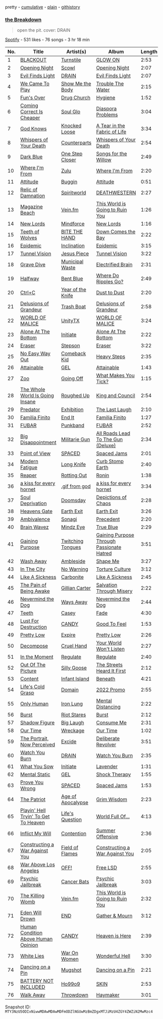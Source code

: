 pretty - [cumulative](/playlists/cumulative/37i9dQZF1DXbwsewzfZ9YU.md) - [plain](/playlists/plain/37i9dQZF1DXbwsewzfZ9YU) - [githistory](https://github.githistory.xyz/mackorone/spotify-playlist-archive/blob/main/playlists/plain/37i9dQZF1DXbwsewzfZ9YU)

### [the Breakdown](https://open.spotify.com/playlist/37i9dQZF1DXbwsewzfZ9YU)

> open the pit\. cover: DRAIN

[Spotify](https://open.spotify.com/user/spotify) - 531 likes - 76 songs - 3 hr 18 min

| No. | Title | Artist(s) | Album | Length |
|---|---|---|---|---|
| 1 | [BLACKOUT](https://open.spotify.com/track/0bGImSqDB2ebdeoCidUC8o) | [Turnstile](https://open.spotify.com/artist/2qnpHrOzdmOo1S4ox3j17x) | [GLOW ON](https://open.spotify.com/album/2NrYPcMmQBlbBxopc2XlzS) | 2:53 |
| 2 | [Opening Night](https://open.spotify.com/track/39C4XHkmDebCPGK50NBZGe) | [Scowl](https://open.spotify.com/artist/6hW33nVHPElaXuG2hQ0QOp) | [Opening Night](https://open.spotify.com/album/3dOLUxrcRZ1UuxcxeyNEgh) | 2:07 |
| 3 | [Evil Finds Light](https://open.spotify.com/track/3p1IOO676P6CAq36OLDM7r) | [DRAIN](https://open.spotify.com/artist/7FAAkDlPg6pg0860CIDzmu) | [Evil Finds Light](https://open.spotify.com/album/21u5hMMH27Z71eKn0jc1lu) | 2:07 |
| 4 | [We Came To Play](https://open.spotify.com/track/5ZNAXdzYkAMDqAokJ9Ub7Z) | [Show Me the Body](https://open.spotify.com/artist/5jh7sgXW2njALiIh0aPXjB) | [Trouble The Water](https://open.spotify.com/album/1sgYQT8SDu5pjb0MPPqs3t) | 2:15 |
| 5 | [Fun's Over](https://open.spotify.com/track/53bqV8I1QeWPBfLSTlP0Ok) | [Drug Church](https://open.spotify.com/artist/6q4AmzK3GzCuEzkurnYuEQ) | [Hygiene](https://open.spotify.com/album/7o7dfudZfiankIzcfXXamT) | 1:52 |
| 6 | [Coming Correct Is Cheaper](https://open.spotify.com/track/5OAhpmAMMm0tv93CF5E8TZ) | [Soul Glo](https://open.spotify.com/artist/0mWrp0C4ShdOjs7P29Gzan) | [Diaspora Problems](https://open.spotify.com/album/2ZYhM0LXHZ38te98EizcQW) | 3:04 |
| 7 | [God Knows](https://open.spotify.com/track/3idDCx8VXTkqPL6UQTK4bl) | [Knocked Loose](https://open.spotify.com/artist/4qrHkx5cgWIslciLXUMrYw) | [A Tear in the Fabric of Life](https://open.spotify.com/album/2Tm8ZMDLg4DVijCkvhKxJl) | 3:34 |
| 8 | [Whispers of Your Death](https://open.spotify.com/track/0epZ0WL25qEmScVrKzZhL8) | [Counterparts](https://open.spotify.com/artist/5LyRnL0rysObxDRxzSfV1z) | [Whispers of Your Death](https://open.spotify.com/album/4t0YjU738vLtyaBlQvrxp5) | 2:54 |
| 9 | [Dark Blue](https://open.spotify.com/track/60vVj2WfNR4weWoMEiO9er) | [One Step Closer](https://open.spotify.com/artist/4yGs9CrVnCHJ96553ySxFb) | [Songs for the Willow](https://open.spotify.com/album/2rVmbhmUafv2fDfEpwJQgL) | 2:49 |
| 10 | [Where I'm From](https://open.spotify.com/track/2L03e7IgbVjttShHSSXiv4) | [Zulu](https://open.spotify.com/artist/38tO9pZm2G0JjANgRFvC1a) | [Where I'm From](https://open.spotify.com/album/4NqYpVo6K4eU4mi1g62p4m) | 2:20 |
| 11 | [Attitude](https://open.spotify.com/track/57WYmdUYggjpXqTsU5BT9n) | [Buggin](https://open.spotify.com/artist/3cMV6gZTWyfJZCaGl2eZBJ) | [Attitude](https://open.spotify.com/album/7cp19grH5E1gFFSEQ0hjM2) | 0:51 |
| 12 | [Relic of Damnation](https://open.spotify.com/track/0etLulfmYxPOTyznvesnt6) | [Spiritworld](https://open.spotify.com/artist/3nKWlekyskH6bAM2Vat1hE) | [DEATHWESTERN](https://open.spotify.com/album/2OLqIZlftkG4KRGqno7ScY) | 2:27 |
| 13 | [Magazine Beach](https://open.spotify.com/track/1T8py1nh6wsKy6jPDNkGMC) | [Vein.fm](https://open.spotify.com/artist/5NU7mpGqMvlZpq63RajHOH) | [This World is Going to Ruin You](https://open.spotify.com/album/2AZ6B4mTJHQYee6U64rsXa) | 1:26 |
| 14 | [New Lords](https://open.spotify.com/track/4sIMxYelrFrWIpwmaZDFbD) | [Mindforce](https://open.spotify.com/artist/2Tl7uZui4u9a3nXUM9VMei) | [New Lords](https://open.spotify.com/album/3ooHHRgO3lE9JjCXAwZAqz) | 1:16 |
| 15 | [Teeth of Wolves](https://open.spotify.com/track/7LwlqPgjtM72PJVIwIUYeP) | [BITE THE HAND](https://open.spotify.com/artist/1niXxbnUc8pJ3DIBxV8KXg) | [Down Comes the Bay](https://open.spotify.com/album/6z9kejZ3MPWyLzuinXVMvU) | 2:22 |
| 16 | [Epidemic](https://open.spotify.com/track/1iHxborQnkkiCOxVbWUOvL) | [Inclination](https://open.spotify.com/artist/4b3YHpER4myVsne2QK3kXe) | [Epidemic](https://open.spotify.com/album/1iwlH5lP8dVVq8d9R1dvVg) | 3:15 |
| 17 | [Tunnel Vision](https://open.spotify.com/track/0RxvS6KLWG0SYqQJnhHIpM) | [Jesus Piece](https://open.spotify.com/artist/5ZPr0RHsR3DrAhtsYMsfHR) | [Tunnel Vision](https://open.spotify.com/album/1GZ2py8wHv4xPTfTFmlfmz) | 3:22 |
| 18 | [Grave Dive](https://open.spotify.com/track/0NAF4ywlrLdqUZMJRT23od) | [Municipal Waste](https://open.spotify.com/artist/2Ah9OuOj7B57gPD1cbwiaE) | [Electrified Brain](https://open.spotify.com/album/5oiOILICZyEvy5WJdkVUjS) | 2:31 |
| 19 | [Halfway](https://open.spotify.com/track/2iQ8BNDGU06JXqVYhOaKY5) | [Bent Blue](https://open.spotify.com/artist/1haOs9zOxraUzXYPEOs125) | [Where Do Ripples Go?](https://open.spotify.com/album/3QrvdDcBeldWqVJ09ADQrS) | 2:49 |
| 20 | [Ctrl+C](https://open.spotify.com/track/1jTxqpySVTE0xT4r4DKC7O) | [Year of the Knife](https://open.spotify.com/artist/6z6uImpvyrxii5OyX1ic8Q) | [Dust to Dust](https://open.spotify.com/album/1P99aFkpE89pgpSjKZ5axS) | 2:20 |
| 21 | [Delusions of Grandeur](https://open.spotify.com/track/1PhnLoIh8emLvQ7mUM1CyJ) | [Trash Boat](https://open.spotify.com/artist/0XGJ3GUPwslwFJ66yNbHeh) | [Delusions of Grandeur](https://open.spotify.com/album/0ehJqGshc3gcqVjJeo6hy1) | 2:58 |
| 22 | [WORLD OF MALICE](https://open.spotify.com/track/3AU7Jjcn8c5mHXiaz3RKkj) | [UnityTX](https://open.spotify.com/artist/3uPce3TKw7cjheMNhuhNs9) | [WORLD OF MALICE](https://open.spotify.com/album/4vKCWsfMooaaH00SOq3RSn) | 3:24 |
| 23 | [Alone At The Bottom](https://open.spotify.com/track/2uYAw6gPeU8MQ1nXyJsMr7) | [Initiate](https://open.spotify.com/artist/4chi4s0FYncuGQul8cezau) | [Alone At The Bottom](https://open.spotify.com/album/5I2MWP81o1sdBnSGR4o8qb) | 2:22 |
| 24 | [Eraser](https://open.spotify.com/track/10CEypPoBH5hoamgGXBa8X) | [Stepson](https://open.spotify.com/artist/5zAwXQwC3M34U7lKFgeX1y) | [Eraser](https://open.spotify.com/album/0jz1d4dpaGr4WRIGHfac02) | 3:22 |
| 25 | [No Easy Way Out](https://open.spotify.com/track/4Avrrj95QH89EfgqdsViGh) | [Comeback Kid](https://open.spotify.com/artist/67f7GZXNMGRn98lqrtIdrN) | [Heavy Steps](https://open.spotify.com/album/4onFuBSmTMwtS17L0U8tEm) | 2:35 |
| 26 | [Attainable](https://open.spotify.com/track/4QUgb2DKAg4My1m2sbmNgw) | [GEL](https://open.spotify.com/artist/1fRv9jiRIN7zAOSpOfRP73) | [Attainable](https://open.spotify.com/album/0sqW3ChYBPwj3U7YJ0jbBx) | 1:43 |
| 27 | [Zoo](https://open.spotify.com/track/5DuLYFs13hJ5QhAfXT3Jxs) | [Going Off](https://open.spotify.com/artist/2xCCFcGLx1oUlS1AMtfBo9) | [What Makes You Tick?](https://open.spotify.com/album/5cDmhZrR4QJCYxE0W5GvOm) | 1:15 |
| 28 | [The Whole World Is Going Insane](https://open.spotify.com/track/0vg20pb8LtH1g8aqPIDK6J) | [Roughed Up](https://open.spotify.com/artist/4OhXYJWzSlb33F7UtmRTgb) | [King and Council](https://open.spotify.com/album/3skHBTTM1EPjztnxNelXCe) | 2:54 |
| 29 | [Predator](https://open.spotify.com/track/1ybz0ZxYntBCRhT4XidpSZ) | [Exhibition](https://open.spotify.com/artist/3PXIpUyxwTbRam0fB84BKD) | [The Last Laugh](https://open.spotify.com/album/0jLiscuEhkYovlrf6u09Af) | 2:10 |
| 30 | [Familia Finito](https://open.spotify.com/track/6efk4XQySFHObUildXzh6e) | [End It](https://open.spotify.com/artist/5YlX74SFjWauq32aKLwAYn) | [Familia Finito](https://open.spotify.com/album/2NsPZAEAUb7jCoHSuVTA5z) | 1:27 |
| 31 | [FUBAR](https://open.spotify.com/track/0TOoqfApKrOaCgvEFUDXHc) | [Punkband](https://open.spotify.com/artist/1jtoo2GBoFsIqCqyyzFLos) | [FUBAR](https://open.spotify.com/album/6eZo6l9EtVb5hM3MtdFnjx) | 2:52 |
| 32 | [Big Disappointment](https://open.spotify.com/track/79KaITjubucfKzHLM7Hg5c) | [Militarie Gun](https://open.spotify.com/artist/4us4NMG5wuqdUZvthZrj0Q) | [All Roads Lead To The Gun \(Deluxe\)](https://open.spotify.com/album/6bAXgNDkSgTZRvl5mUlHFq) | 2:34 |
| 33 | [Point of View](https://open.spotify.com/track/0fU9H6KTGKtthrZZ5AHjZ1) | [SPACED](https://open.spotify.com/artist/5vM2PNB3LjGceAKYvN3KI8) | [Spaced Jams](https://open.spotify.com/album/3JcTBkIo5IvXcynwij8AOt) | 2:01 |
| 34 | [Modern Fatigue](https://open.spotify.com/track/2noRrGlgsZyGHK8bFaPEke) | [Long Knife](https://open.spotify.com/artist/3SsyiDM90YglLgxOXaaJCA) | [Curb Stomp Earth](https://open.spotify.com/album/7LziAYYYgbI8Hdn7UrqKoV) | 2:40 |
| 35 | [Reaper](https://open.spotify.com/track/1Z1gDW1hKjKM8HX3tmeKOq) | [Rotting Out](https://open.spotify.com/artist/7tjMOkm52H3Qiz3ty2tbNw) | [Ronin](https://open.spotify.com/album/1dMvXfgG3u4lJ144uO4elO) | 1:38 |
| 36 | [a kiss for every hornet](https://open.spotify.com/track/4zjoNVLpEHz2SYlNhtxsMb) | [.gif from god](https://open.spotify.com/artist/4qVaCnGWlXCy5IP1nNVlT5) | [a kiss for every hornet](https://open.spotify.com/album/6C8roo7XUDgyfBS0RQrU8Y) | 3:34 |
| 37 | [Soul Deprivation](https://open.spotify.com/track/2znXHOOnt1MyScfn5BS9z0) | [Doomsday](https://open.spotify.com/artist/6mHdvtPmloBOmaLRo5dyJY) | [Depictions of Chaos](https://open.spotify.com/album/1HM8IieKhKLNVnw3oaeclh) | 2:28 |
| 38 | [Heavens Gate](https://open.spotify.com/track/6PzTwR5RbSBMhDR3JPSo66) | [Earth Exit](https://open.spotify.com/artist/6wIhtZWHOCUqvIZaxXJKsc) | [Earth Exit](https://open.spotify.com/album/2H4taIZ3OvhgHYA3c4K6Wp) | 3:26 |
| 39 | [Ambivalence](https://open.spotify.com/track/2qfphPpOAkLAGr5hjBij4y) | [Sonagi](https://open.spotify.com/artist/7LMdXzRix6vqLE1PefCPAg) | [Precedent](https://open.spotify.com/album/6H7jy2vvzT4XPXC9ubX5by) | 2:20 |
| 40 | [Brain Wavez](https://open.spotify.com/track/0zGdvQEepg73ROZtkO3mw9) | [Mindz Eye](https://open.spotify.com/artist/7G5bKSZiqDTuhK4j8OIM9d) | [True Blue](https://open.spotify.com/album/1HFUXm75EX6cap0pOiSyYJ) | 2:29 |
| 41 | [Gaining Purpose](https://open.spotify.com/track/08mIaXVJgO4LJqBbmCQXlN) | [Twitching Tongues](https://open.spotify.com/artist/3k1tPUpSlWppOSbIV1ivQy) | [Gaining Purpose Through Passionate Hatred](https://open.spotify.com/album/1odexVafvTYzG1bCxz9AiO) | 3:51 |
| 42 | [Wash Away](https://open.spotify.com/track/6cHOi5m75d3W57ezmw4WRr) | [Ambleside](https://open.spotify.com/artist/7Fr8MbK08l3g9yHrXb4j4Y) | [Shape Me](https://open.spotify.com/album/4CrsYa4aZEQtJz3843zt31) | 3:27 |
| 43 | [In The City](https://open.spotify.com/track/4BI2pWz7VSJGAF9DoyKCFk) | [No Warning](https://open.spotify.com/artist/0TfABr1qhx6v684iWSBdob) | [Torture Culture](https://open.spotify.com/album/3D6f5OLseUy0d0EjMJAr6j) | 3:12 |
| 44 | [Like A Sickness](https://open.spotify.com/track/0E3LY4IzJldhjtjXyA2YCZ) | [Carbonite](https://open.spotify.com/artist/5I9pUosfnguHmqabb3okuQ) | [Like A Sickness](https://open.spotify.com/album/7KUUQV2UQ0wMmwCIgbx9di) | 2:45 |
| 45 | [The Pain of Being Awake](https://open.spotify.com/track/2PA108Ghj4ihRUzeYFbAuE) | [Gillian Carter](https://open.spotify.com/artist/4Nq1P1SOkKWDqlx2TJkUdv) | [Salvation Through Misery](https://open.spotify.com/album/3ML1vXlzmlCqEd4ZoGtYCG) | 2:22 |
| 46 | [Nevermind the Dog](https://open.spotify.com/track/5Pi5gYpC4OhrW7byQgUMo0) | [Ways Away](https://open.spotify.com/artist/03qeBQwnTfKExVLq8dX000) | [Nevermind the Dog](https://open.spotify.com/album/1d48kZmZZHCSMfkS9GlsA9) | 2:44 |
| 47 | [Teeth](https://open.spotify.com/track/4kkhQOFrNzvkAiwyK6gV4w) | [Casey](https://open.spotify.com/artist/7KqVvL7NOdUWyQg2B63cck) | [Fade](https://open.spotify.com/album/0sCbs96kgvWVbTDtA2BPIR) | 4:30 |
| 48 | [Lust For Destruction](https://open.spotify.com/track/5bB9QzD925TajYC4ZoSJ5P) | [CANDY](https://open.spotify.com/artist/4oWlenweHbPcDXKvyNUbBl) | [Good To Feel](https://open.spotify.com/album/3xi1s4oxx0TiyuF6Mulucr) | 1:53 |
| 49 | [Pretty Low](https://open.spotify.com/track/1hXSR6c8azfILRB5LSYmfW) | [Expire](https://open.spotify.com/artist/4AfTOzBubFP6STibJPTxwt) | [Pretty Low](https://open.spotify.com/album/65jtRijOpSO5fSNiwktHDe) | 2:26 |
| 50 | [Decompose](https://open.spotify.com/track/4xsSWQqdMLBRUoZny0yroT) | [Cruel Hand](https://open.spotify.com/artist/1SFgBn3VKdBuPao3H2ZlFV) | [Your World Won't Listen](https://open.spotify.com/album/4S99ZdjxAJsn4F8Hf7o3Rh) | 2:27 |
| 51 | [In the Moment](https://open.spotify.com/track/3YlLXwqYYysLEDyDF11xhq) | [Regulate](https://open.spotify.com/artist/64O5oavSEHRyQBGxOU0ewd) | [Regulate](https://open.spotify.com/album/4pXxLjtlUMzHYYw7axn5Ez) | 2:40 |
| 52 | [Out Of The Picture](https://open.spotify.com/track/5FMNruOhLrl7qMlmSZw96U) | [Silly Goose](https://open.spotify.com/artist/0GicbfMtwhn3Ch0PdwkADQ) | [The Streets Heard It First](https://open.spotify.com/album/2a2wvdfYKY8AWLL1RgevKI) | 2:12 |
| 53 | [Content](https://open.spotify.com/track/1S5okQvjTYN7WgiuANfmlF) | [Infant Island](https://open.spotify.com/artist/34ZIRrOiowNWuyJYt5crZM) | [Beneath](https://open.spotify.com/album/5ycE4NDRcP3gvnwltM8uiU) | 4:21 |
| 54 | [Life's Cold Grasp](https://open.spotify.com/track/2LPIlwH2FVqDXJZuffexj5) | [Domain](https://open.spotify.com/artist/1jFKcpYLsykI3ApP77Rigk) | [2022 Promo](https://open.spotify.com/album/2hoK0gIkA5qLjBoGH6mfiN) | 2:55 |
| 55 | [Only Human](https://open.spotify.com/track/6tbWLCZ907Qh5k2aHEP4H3) | [Iron Lung](https://open.spotify.com/artist/1rXjfC9HsVIIHggTMuxvSL) | [Mental Distancing](https://open.spotify.com/album/2YgYYcJD41zpxUlJ2cUzPU) | 2:22 |
| 56 | [Burst](https://open.spotify.com/track/5seDapgh8K6TQ3W1M3BBag) | [Riot Stares](https://open.spotify.com/artist/12cQFjMJf8HYgFqTMwz7Hn) | [Burst](https://open.spotify.com/album/3MycS5QDIKT1HVouCbkbpT) | 2:12 |
| 57 | [Shadow Figure](https://open.spotify.com/track/1LFFTtAGghxZLGZcBj2jPo) | [Big Laugh](https://open.spotify.com/artist/5xvWaAraKZdkRbY2qBip5c) | [Consume Me](https://open.spotify.com/album/6siK3BSYKvAxqZUF5KyMCN) | 2:31 |
| 58 | [Our Time](https://open.spotify.com/track/4ixBL8rnxusIfowbY4nNA7) | [Wreckage](https://open.spotify.com/artist/44rq09D86R0gylTJkr6tEZ) | [Our Time](https://open.spotify.com/album/5jEyAyMvfwrVOlqwVB0UV4) | 1:02 |
| 59 | [The Portrait, Now Perceived](https://open.spotify.com/track/1gx45zvC0tdRawEPVIT8W7) | [Excide](https://open.spotify.com/artist/340j9YEGnVocbAAgrtiBUh) | [Deliberate Revolver](https://open.spotify.com/album/29pnd8Su99YAqNbXzk2bdg) | 3:51 |
| 60 | [Watch You Burn](https://open.spotify.com/track/7594pRzG619BLW7yfMpkXA) | [DRAIN](https://open.spotify.com/artist/7FAAkDlPg6pg0860CIDzmu) | [Watch You Burn](https://open.spotify.com/album/5jKlC0zbXWS7DbKCdf81gv) | 2:35 |
| 61 | [What You Sow](https://open.spotify.com/track/33nuEEW9RV5qj5iLE4eLZV) | [Initiate](https://open.spotify.com/artist/4chi4s0FYncuGQul8cezau) | [Lavender](https://open.spotify.com/album/1KpGu5Pu9B3XlAW4Q9t9ho) | 1:31 |
| 62 | [Mental Static](https://open.spotify.com/track/4BitkoFiMhrWFiGH7JMbnh) | [GEL](https://open.spotify.com/artist/1fRv9jiRIN7zAOSpOfRP73) | [Shock Therapy](https://open.spotify.com/album/6Ju7Ef2xrpkAq9Rqhpf2xV) | 1:55 |
| 63 | [Prove You Wrong](https://open.spotify.com/track/4IVOI84lTIm8Uo6KEm7jK7) | [SPACED](https://open.spotify.com/artist/5vM2PNB3LjGceAKYvN3KI8) | [Spaced Jams](https://open.spotify.com/album/3JcTBkIo5IvXcynwij8AOt) | 1:53 |
| 64 | [The Patriot](https://open.spotify.com/track/7ctiBYiZtdJXPN3E5wqSh1) | [Age of Apocalypse](https://open.spotify.com/artist/0vMfvtQ4YXnMFh1az1izft) | [Grim Wisdom](https://open.spotify.com/album/3URTR3FhDn9zcDyJ0M2Xv6) | 2:23 |
| 65 | [Playin' Hell Tryin' To Get To Heaven](https://open.spotify.com/track/5dZEWLFTHuaz8lq3ryNYoV) | [Life's Question](https://open.spotify.com/artist/3m7JHlRsZs6jkvzWAnkyuq) | [World Full Of...](https://open.spotify.com/album/3szSSG9C1WEMUPdkukrybl) | 4:13 |
| 66 | [Inflict My Will](https://open.spotify.com/track/2GnJe9IOeYO5D2hNmn46Il) | [Contention](https://open.spotify.com/artist/5uM6mGgoFoetH7VkSY5wIU) | [Summer Offensive](https://open.spotify.com/album/2ZRuXZuYuxpwgdKKysPcQY) | 2:36 |
| 67 | [Constructing a War Against You](https://open.spotify.com/track/7GislxP58SUMLTBophiSuA) | [Field of Flames](https://open.spotify.com/artist/7vePJsKD0BtKip0yC5Dv8J) | [Constructing a War Against You](https://open.spotify.com/album/18PYpYm7csh6OXUkaLl3AE) | 2:05 |
| 68 | [War Above Los Angeles](https://open.spotify.com/track/2Andf7SMtdA0IVvwzwY2zS) | [OFF!](https://open.spotify.com/artist/4fY9hRf8gHMOszNWFhR1wB) | [Free LSD](https://open.spotify.com/album/5nER4eLsGNJadmUGamAsCF) | 2:55 |
| 69 | [Psychic Jailbreak](https://open.spotify.com/track/3SsqFrFdBNcZNqeYoZsb9o) | [Cancer Bats](https://open.spotify.com/artist/10YNQq86z4shHwDSymTyWc) | [Psychic Jailbreak](https://open.spotify.com/album/1g7U1EbReW4TqUHYc1dTsd) | 3:03 |
| 70 | [The Killing Womb](https://open.spotify.com/track/7m33lSfrWtRfQDG6QmKP0L) | [Vein.fm](https://open.spotify.com/artist/5NU7mpGqMvlZpq63RajHOH) | [This World is Going to Ruin You](https://open.spotify.com/album/2AZ6B4mTJHQYee6U64rsXa) | 2:32 |
| 71 | [Eden Will Drown](https://open.spotify.com/track/0HsmA18Xq2X9vvGRkBRAtu) | [END](https://open.spotify.com/artist/4MnX5gyPiIWEjQzvX54I8p) | [Gather & Mourn](https://open.spotify.com/album/1p7pgNPg5MXtrSZTcGwSDf) | 3:12 |
| 72 | [Human Condition Above Human Opinion](https://open.spotify.com/track/0UuWYnVAiIlKE7Y7nphiYY) | [CANDY](https://open.spotify.com/artist/4oWlenweHbPcDXKvyNUbBl) | [Heaven is Here](https://open.spotify.com/album/4ehKSfXDueVpMXqUTnWbme) | 2:39 |
| 73 | [White Lies](https://open.spotify.com/track/7gkixf4Q6DRjjXakYReQzi) | [War On Women](https://open.spotify.com/artist/2cRFZn5EhqH0Wu1gHlOHlz) | [Wonderful Hell](https://open.spotify.com/album/25EyI6VNG9QS9TeQk6IJCY) | 3:30 |
| 74 | [Dancing on a Pin](https://open.spotify.com/track/3SFYfWiTxhj9l1Erllc64i) | [Mugshot](https://open.spotify.com/artist/0EVz5xkkf68l8QXvlmKDYB) | [Dancing on a Pin](https://open.spotify.com/album/4l84ZA07jEaYL2c1yxnyNV) | 2:21 |
| 75 | [BATTERY NOT INCLUDED](https://open.spotify.com/track/7ACF2rwvNReujse9eedE56) | [Ho99o9](https://open.spotify.com/artist/5KuuNGYTUTokLerXMNYCGL) | [SKIN](https://open.spotify.com/album/6gl8rX7dP20vjIQPi1mlDO) | 2:53 |
| 76 | [Walk Away](https://open.spotify.com/track/3oTmI7QmcVxDarZBjIFo20) | [Throwdown](https://open.spotify.com/artist/18jFO6Z2Bpdv5jp8mXfChN) | [Haymaker](https://open.spotify.com/album/5jq1TKdbp3hZrT7iJw4VPS) | 3:01 |

Snapshot ID: `MTY3NzU5ODIxNiwwMDAwMDAwMDFmODZlNGUwMzBmZDgxMTJiMzU4ZGY4ZWZiN2MwMzc4`
